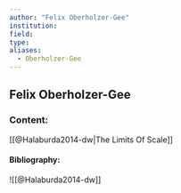 ```yaml
---
author: "Felix Oberholzer-Gee"
institution:
field:
type:
aliases:
  - Oberholzer-Gee
---
```


## Felix Oberholzer-Gee

### Content:
[[@Halaburda2014-dw|The Limits Of Scale]]

#### Bibliography:

![[@Halaburda2014-dw]]